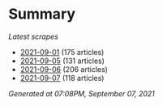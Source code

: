 # Summary
*Latest scrapes*
* [2021-09-01](https://github.com/nuuuwan/news_lk/blob/data/news_lk.2021-09-01.json) (175 articles)
* [2021-09-05](https://github.com/nuuuwan/news_lk/blob/data/news_lk.2021-09-05.json) (131 articles)
* [2021-09-06](https://github.com/nuuuwan/news_lk/blob/data/news_lk.2021-09-06.json) (206 articles)
* [2021-09-07](https://github.com/nuuuwan/news_lk/blob/data/news_lk.2021-09-07.json) (118 articles)

*Generated at 07:08PM, September 07, 2021*